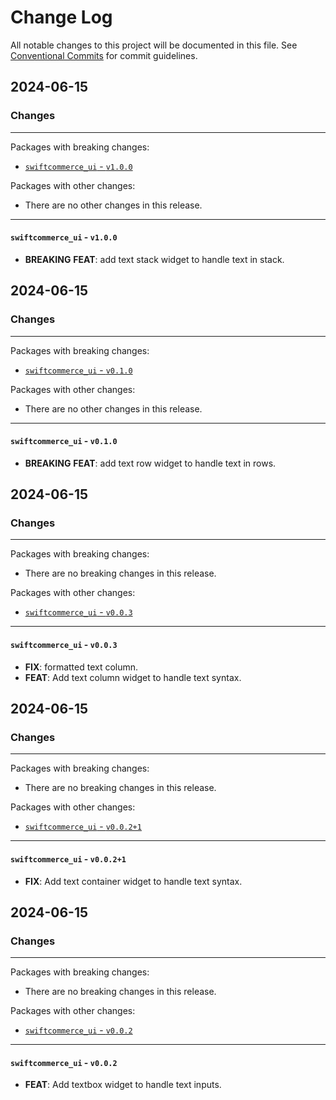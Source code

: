 # Change Log

All notable changes to this project will be documented in this file.
See [Conventional Commits](https://conventionalcommits.org) for commit guidelines.

## 2024-06-15

### Changes

---

Packages with breaking changes:

 - [`swiftcommerce_ui` - `v1.0.0`](#swiftcommerce_ui---v100)

Packages with other changes:

 - There are no other changes in this release.

---

#### `swiftcommerce_ui` - `v1.0.0`

 - **BREAKING** **FEAT**: add text stack widget to handle text in stack.


## 2024-06-15

### Changes

---

Packages with breaking changes:

 - [`swiftcommerce_ui` - `v0.1.0`](#swiftcommerce_ui---v010)

Packages with other changes:

 - There are no other changes in this release.

---

#### `swiftcommerce_ui` - `v0.1.0`

 - **BREAKING** **FEAT**: add text row widget to handle text in rows.


## 2024-06-15

### Changes

---

Packages with breaking changes:

 - There are no breaking changes in this release.

Packages with other changes:

 - [`swiftcommerce_ui` - `v0.0.3`](#swiftcommerce_ui---v003)

---

#### `swiftcommerce_ui` - `v0.0.3`

 - **FIX**: formatted text column.
 - **FEAT**: Add text column widget to handle text syntax.


## 2024-06-15

### Changes

---

Packages with breaking changes:

 - There are no breaking changes in this release.

Packages with other changes:

 - [`swiftcommerce_ui` - `v0.0.2+1`](#swiftcommerce_ui---v0021)

---

#### `swiftcommerce_ui` - `v0.0.2+1`

 - **FIX**: Add text container widget to handle text syntax.


## 2024-06-15

### Changes

---

Packages with breaking changes:

 - There are no breaking changes in this release.

Packages with other changes:

 - [`swiftcommerce_ui` - `v0.0.2`](#swiftcommerce_ui---v002)

---

#### `swiftcommerce_ui` - `v0.0.2`

 - **FEAT**: Add textbox widget to handle text inputs.

